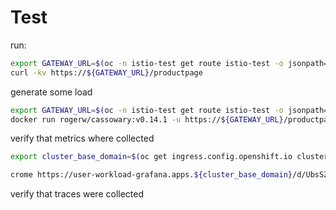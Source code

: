 # Test

run:

```sh
export GATEWAY_URL=$(oc -n istio-test get route istio-test -o jsonpath='{.spec.host}')
curl -kv https://${GATEWAY_URL}/productpage
```

generate some load

```sh
export GATEWAY_URL=$(oc -n istio-test get route istio-test -o jsonpath='{.spec.host}')
docker run rogerw/cassowary:v0.14.1 -u https://${GATEWAY_URL}/productpage -c 10 -n 2400 -d 30
```

verify that metrics where collected

```sh
export cluster_base_domain=$(oc get ingress.config.openshift.io cluster --template={{.spec.domain}} | sed -e "s/^apps.//")

crome https://user-workload-grafana.apps.${cluster_base_domain}/d/UbsSZTDik/istio-workload-dashboard?orgId=1&refresh=1m&var-datasource=default&var-namespace=istio-test&var-workload=details-v1&var-qrep=destination&var-srcns=All&var-srcwl=All&var-dstsvc=All
```

verify that traces were collected
